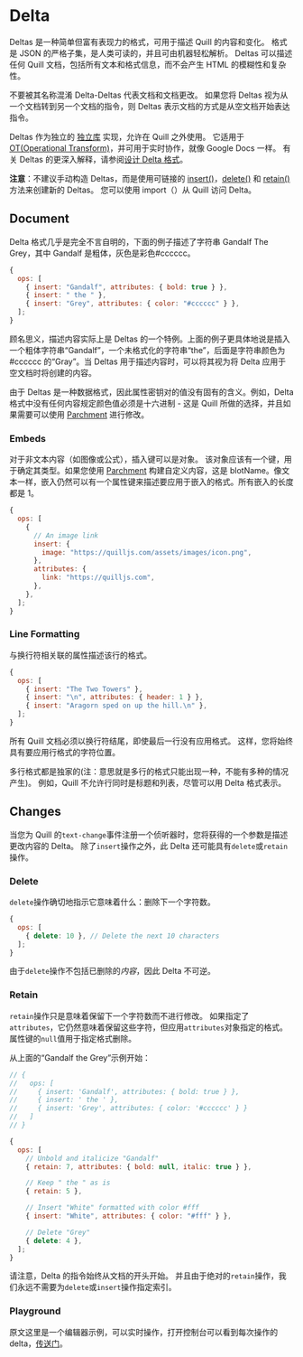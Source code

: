 # Delta

Deltas 是一种简单但富有表现力的格式，可用于描述 Quill 的内容和变化。 格式是 JSON 的严格子集，是人类可读的，并且可由机器轻松解析。 Deltas 可以描述任何 Quill 文档，包括所有文本和格式信息，而不会产生 HTML 的模糊性和复杂性。

不要被其名称混淆 Delta-Deltas 代表文档和文档更改。 如果您将 Deltas 视为从一个文档转到另一个文档的指令，则 Deltas 表示文档的方式是从空文档开始表达指令。

Deltas 作为独立的 [独立库](https://github.com/quilljs/delta/) 实现，允许在 Quill 之外使用。 它适用于 [OT(Operational Transform)](https://en.wikipedia.org/wiki/Operational_transformation)，并可用于实时协作，就像 Google Docs 一样。 有关 Deltas 的更深入解释，请参阅[设计 Delta 格式](/docs/quill-translate/Guides/6.designing-the-delta-format)。

**注意**：不建议手动构造 Deltas，而是使用可链接的 [insert()](https://github.com/quilljs/delta#insert)，[delete()](https://github.com/quilljs/delta#delete) 和 [retain()](https://github.com/quilljs/delta#retain)方法来创建新的 Deltas。 您可以使用 import（）从 Quill 访问 Delta。

## Document

Delta 格式几乎是完全不言自明的，下面的例子描述了字符串 Gandalf The Grey，其中 Gandalf 是粗体，灰色是彩色#cccccc。

```javascript
{
  ops: [
    { insert: "Gandalf", attributes: { bold: true } },
    { insert: " the " },
    { insert: "Grey", attributes: { color: "#cccccc" } },
  ];
}
```

顾名思义，描述内容实际上是 Deltas 的一个特例。上面的例子更具体地说是插入一个粗体字符串“Gandalf”，一个未格式化的字符串“the”，后面是字符串颜色为#cccccc 的“Gray”。当 Deltas 用于描述内容时，可以将其视为将 Delta 应用于空文档时将创建的内容。

由于 Deltas 是一种数据格式，因此属性密钥对的值没有固有的含义。例如，Delta 格式中没有任何内容规定颜色值必须是十六进制 - 这是 Quill 所做的选择，并且如果需要可以使用 [Parchment](https://github.com/quilljs/parchment/) 进行修改。

### Embeds

对于非文本内容（如图像或公式），插入键可以是对象。 该对象应该有一个键，用于确定其类型。如果您使用 [Parchment](https://github.com/quilljs/parchment/) 构建自定义内容，这是 blotName。像文本一样，嵌入仍然可以有一个属性键来描述要应用于嵌入的格式。所有嵌入的长度都是 1。

```javascript
{
  ops: [
    {
      // An image link
      insert: {
        image: "https://quilljs.com/assets/images/icon.png",
      },
      attributes: {
        link: "https://quilljs.com",
      },
    },
  ];
}
```

### Line Formatting

与换行符相关联的属性描述该行的格式。

```javascript
{
  ops: [
    { insert: "The Two Towers" },
    { insert: "\n", attributes: { header: 1 } },
    { insert: "Aragorn sped on up the hill.\n" },
  ];
}
```

所有 Quill 文档必须以换行符结尾，即使最后一行没有应用格式。 这样，您将始终具有要应用行格式的字符位置。

多行格式都是独家的(注：意思就是多行的格式只能出现一种，不能有多种的情况产生)。 例如，Quill 不允许行同时是标题和列表，尽管可以用 Delta 格式表示。

## Changes

当您为 Quill 的`text-change`事件注册一个侦听器时，您将获得的一个参数是描述更改内容的 Delta。 除了`insert`操作之外，此 Delta 还可能具有`delete`或`retain`操作。

### Delete

`delete`操作确切地指示它意味着什么：删除下一个字符数。

```javascript
{
  ops: [
    { delete: 10 }, // Delete the next 10 characters
  ];
}
```

由于`delete`操作不包括已删除的*内容*，因此 Delta 不可逆。

### Retain

`retain`操作只是意味着保留下一个字符数而不进行修改。 如果指定了`attributes`，它仍然意味着保留这些字符，但应用`attributes`对象指定的格式。 属性键的`null`值用于指定格式删除。

从上面的“Gandalf the Grey”示例开始：

```javascript
// {
//   ops: [
//     { insert: 'Gandalf', attributes: { bold: true } },
//     { insert: ' the ' },
//     { insert: 'Grey', attributes: { color: '#cccccc' } }
//   ]
// }

{
  ops: [
    // Unbold and italicize "Gandalf"
    { retain: 7, attributes: { bold: null, italic: true } },

    // Keep " the " as is
    { retain: 5 },

    // Insert "White" formatted with color #fff
    { insert: "White", attributes: { color: "#fff" } },

    // Delete "Grey"
    { delete: 4 },
  ];
}
```

请注意，Delta 的指令始终从文档的开头开始。 并且由于绝对的`retain`操作，我们永远不需要为`delete`或`insert`操作指定索引。

### Playground

原文这里是一个编辑器示例，可以实时操作，打开控制台可以看到每次操作的 delta，[传送门](https://quilljs.com/docs/delta/)。
